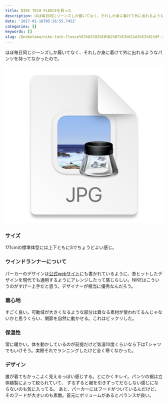 ```yaml
---
title: NIKE TECH FLEECEを買った
description: ほぼ毎日同じジーンズしか履いてなく、それしか身に着けて外に出れるようなパンツを持ってなかったので。
date: '2017-01-18T05:26:55.745Z'
categories: []
keywords: []
slug: /@nabetama/nike-tech-fleece%E3%82%92%E8%B2%B7%E3%81%A3%E3%81%9F-2f5ac72650a3
---
```


ほぼ毎日同じジーンズしか履いてなく、それしか身に着けて外に出れるようなパンツを持ってなかったので。

![img.png](img.png)

### サイズ

171cmの標準体型には上下ともにSでちょうどよい感じ。

### ウインドランナーについて

パーカーのデザインは[公式webサイト](http://store.nike.com/jp/ja_jp/pd/%E3%83%8A%E3%82%A4%E3%82%AD-%E3%82%B9%E3%83%9D%E3%83%BC%E3%83%84%E3%82%A6%E3%82%A7%E3%82%A2-%E3%83%86%E3%83%83%E3%82%AF-%E3%83%95%E3%83%AA%E3%83%BC%E3%82%B9-%E3%82%A6%E3%82%A3%E3%83%B3%E3%83%89%E3%83%A9%E3%83%B3%E3%83%8A%E3%83%BC-%E3%83%A1%E3%83%B3%E3%82%BA%E3%83%91%E3%83%BC%E3%82%AB%E3%83%BC/pid-11008318/pgid-11489723)にも書かれているように、昔ヒットしたデザインを現代でも通用するようにアレンジしたって感じらしい。NIKEはこういうのがすげー上手だと思う。デザイナーが相当に優秀なんだろう。

### 着心地

すごく良い。可動域が大きくなるような部分は異なる素材が使われてるんじゃないかと思うくらい、関節を自然に動かせる。これはビックリした。

### 保温性

常に暖かい。体を動かしているのが前提だけど気温10度くらいなら下はTシャツでもいけそう。実際それでランニングしたけど全く寒くなかった。

### デザイン

誰が着てもかっこよく見えるっぽい感じする。とにかくキレイ。パンツの裾は立体縫製によって絞られていて、 ずるずると裾を引きずってだらしない感じにならないのも気に入ってる。 あと、パーカーにはフードがついているんだけど、そのフードが大きいのも素敵。首元にボリュームがあるとバランスが良い。